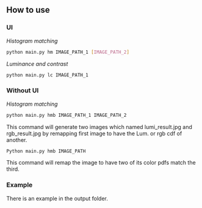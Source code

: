 ## How to use

### UI

*Histogram matching*

``` bash
python main.py hm IMAGE_PATH_1 [IMAGE_PATH_2]
```

*Luminance and contrast*

``` bash
python main.py lc IMAGE_PATH_1
```



### Without UI

*Histogram matching*

``` bash
python main.py hmb IMAGE_PATH_1 IMAGE_PATH_2
```

This command will generate two images which named lumi_result.jpg and rgb_result.jpg by remapping first image to have the Lum. or rgb cdf of another.

``` bash
Python main.py hmb IMAGE_PATH
```

This command will remap the image to have two of its color pdfs match the third.



### Example

There is an example in the output folder.